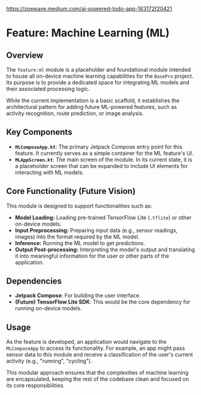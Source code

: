 https://zoewave.medium.com/ai-powered-todo-app-163172f20421

# Feature: Machine Learning (ML)

## Overview

The `feature:ml` module is a placeholder and foundational module intended to house all on-device
machine learning capabilities for the `BasePro` project. Its purpose is to provide a dedicated space
for integrating ML models and their associated processing logic.

While the current implementation is a basic scaffold, it establishes the architectural pattern for
adding future ML-powered features, such as activity recognition, route prediction, or image
analysis.

## Key Components

- **`MLComposeApp.kt`**: The primary Jetpack Compose entry point for this feature. It currently
  serves as a simple container for the ML feature's UI.
- **`MLAppScreen.kt`**: The main screen of the module. In its current state, it is a placeholder
  screen that can be expanded to include UI elements for interacting with ML models.

## Core Functionality (Future Vision)

This module is designed to support functionalities such as:

- **Model Loading:** Loading pre-trained TensorFlow Lite (`.tflite`) or other on-device models.
- **Input Preprocessing:** Preparing input data (e.g., sensor readings, images) into the format
  required by the ML model.
- **Inference:** Running the ML model to get predictions.
- **Output Post-processing:** Interpreting the model's output and translating it into meaningful
  information for the user or other parts of the application.

## Dependencies

- **Jetpack Compose**: For building the user interface.
- **(Future) TensorFlow Lite SDK**: This would be the core dependency for running on-device models.

## Usage

As the feature is developed, an application would navigate to the `MLComposeApp` to access its
functionality. For example, an app might pass sensor data to this module and receive a
classification of the user's current activity (e.g., "running", "cycling").

This modular approach ensures that the complexities of machine learning are encapsulated, keeping
the rest of the codebase clean and focused on its core responsibilities.
